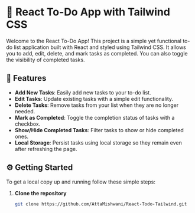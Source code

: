 # 🚀 React To-Do App with Tailwind CSS

Welcome to the React To-Do App! This project is a simple yet functional to-do list application built with React and styled using Tailwind CSS. It allows you to add, edit, delete, and mark tasks as completed. You can also toggle the visibility of completed tasks.

## 🎯 Features

- **Add New Tasks**: Easily add new tasks to your to-do list.
- **Edit Tasks**: Update existing tasks with a simple edit functionality.
- **Delete Tasks**: Remove tasks from your list when they are no longer needed.
- **Mark as Completed**: Toggle the completion status of tasks with a checkbox.
- **Show/Hide Completed Tasks**: Filter tasks to show or hide completed ones.
- **Local Storage**: Persist tasks using local storage so they remain even after refreshing the page.


## ⚙️ Getting Started

To get a local copy up and running follow these simple steps:

1. **Clone the repository**
   ```bash
   git clone https://github.com/AttaMishwani/React-Todo-Tailwind.git
   ```

